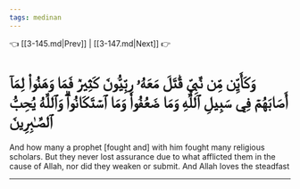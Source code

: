 ```yaml
---
tags: medinan
---
```


👈 [[3-145.md|Prev]] | [[3-147.md|Next]] 👉

# وَكَأَيِّن مِّن نَّبِيّٖ قَٰتَلَ مَعَهُۥ رِبِّيُّونَ كَثِيرٞ فَمَا وَهَنُواْ لِمَآ أَصَابَهُمۡ فِي سَبِيلِ ٱللَّهِ وَمَا ضَعُفُواْ وَمَا ٱسۡتَكَانُواْۗ وَٱللَّهُ يُحِبُّ ٱلصَّـٰبِرِينَ

And how many a prophet [fought and] with him fought many religious scholars. But they never lost assurance due to what afflicted them in the cause of Allah, nor did they weaken or submit. And Allah loves the steadfast

---

